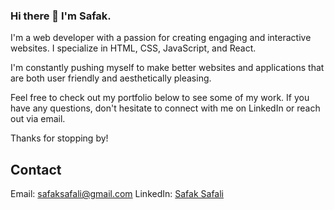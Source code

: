 ### Hi there 👋 I'm Safak.


I'm a web developer with a passion for creating engaging and interactive websites. I specialize in HTML, CSS, JavaScript, and React. 

I'm constantly pushing myself to make better websites and applications that are both user friendly and aesthetically pleasing.

Feel free to check out my portfolio below to see some of my work. If you have any questions, don't hesitate to connect with me on LinkedIn or reach out via email.

Thanks for stopping by!


## Contact
Email: safaksafali@gmail.com
LinkedIn: [Safak Safali](https://www.linkedin.com/in/safak-safali/)


<!--
**ssafali/ssafali** is a ✨ _special_ ✨ repository because its `README.md` (this file) appears on your GitHub profile.

Here are some ideas to get you started:

- 🔭 I’m currently working on ...
- 🌱 I’m currently learning ...
- 👯 I’m looking to collaborate on ...
- 🤔 I’m looking for help with ...
- 💬 Ask me about ...
- 📫 How to reach me: ...
- 😄 Pronouns: ...
- ⚡ Fun fact: ...
-->
